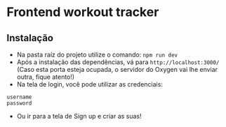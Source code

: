 # Frontend workout tracker

## Instalação
- Na pasta raíz do projeto utilize o comando: ```npm run dev```
- Após a instalação das dependências, vá para ```http://localhost:3000/``` (Caso esta porta esteja ocupada, o servidor do Oxygen vai lhe enviar outra, fique atento!)
- Na tela de login, você pode utilizar as credenciais:
```
username
password
```
- Ou ir para a tela de Sign up e criar as suas!